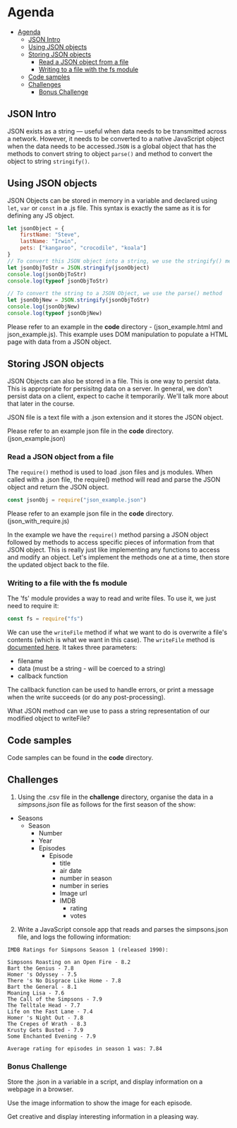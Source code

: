 # Agenda

- [Agenda](#agenda)
  - [JSON Intro](#json-intro)
  - [Using JSON objects](#using-json-objects)
  - [Storing JSON objects](#storing-json-objects)
    - [Read a JSON object from a file](#read-a-json-object-from-a-file)
    - [Writing to a file with the fs module](#writing-to-a-file-with-the-fs-module)
  - [Code samples](#code-samples)
  - [Challenges](#challenges)
    - [Bonus Challenge](#bonus-challenge)

## JSON Intro

JSON exists as a string — useful when data needs to be transmitted across a network. However, it needs to be converted to a native JavaScript object when the data needs to be accessed.`JSON` is a global object that has the methods to convert string to object `parse()` and method to convert the object to string `stringify()`.

## Using JSON objects

JSON Objects can be stored in memory in a variable and declared using `let`, `var` or `const` in a .js file. This syntax is exactly the same as it is for defining any JS object.

```javascript
let jsonObject = {
	firstName: "Steve",
	lastName: "Irwin",
	pets: ["kangaroo", "crocodile", "koala"]
}
// To convert this JSON object into a string, we use the stringify() method
let jsonObjToStr = JSON.stringify(jsonObject)
console.log(jsonObjToStr)
console.log(typeof jsonObjToStr)

// To convert the string to a JSON Object, we use the parse() method
let jsonObjNew = JSON.stringify(jsonObjToStr)
console.log(jsonObjNew)
console.log(typeof jsonObjNew)
```

Please refer to an example in the **code** directory - (json_example.html and json_example.js).
This example uses DOM manipulation to populate a HTML page with data from a JSON object.

## Storing JSON objects

JSON Objects can also be stored in a file. This is one way to persist data. This is appropriate for persisitng data on a server. In general, we don't persist data on a client, expect to cache it temporarily. We'll talk more about that later in the course.

JSON file is a text file with a .json extension and it stores the JSON object.

Please refer to an example json file in the **code** directory. (json_example.json)

### Read a JSON object from a file

The `require()` method is used to load .json files and js modules. When called with a .json file, the require() method will read and parse the JSON object and return the JSON object.

```javascript
const jsonObj = require("json_example.json")
```

Please refer to an example json file in the **code** directory. (json_with_require.js)

In the example we have the `require()` method parsing a JSON object followed by methods to access specific pieces of information from that JSON object. This is really just like implementing any functions to access and modify an object. Let's implement the methods one at a time, then store the updated object back to the file.

### Writing to a file with the fs module

The 'fs' module provides a way to read and write files. To use it, we just need to require it:

```javascript
const fs = require("fs")
```

We can use the `writeFile` method if what we want to do is overwrite a file's contents (which is what we want in this case). The `writeFile` method is [documented here](https://nodejs.org/api/fs.html#fs_fs_writefile_file_data_options_callback). It takes three parameters:

- filename
- data (must be a string - will be coerced to a string)
- callback function

The callback function can be used to handle errors, or print a message when the write succeeds (or do any post-processing).

What JSON method can we use to pass a string representation of our modified object to writeFile?

## Code samples

Code samples can be found in the **code** directory.

## Challenges

1. Using the .csv file in the **challenge** directory, organise the data in a _simpsons.json_ file as follows for the first season of the show:

- Seasons
  - Season
    - Number
    - Year
    - Episodes
      - Episode
        - title
        - air date
        - number in season
        - number in series
        - Image url
        - IMDB
          - rating
          - votes

2. Write a JavaScript console app that reads and parses the simpsons.json file, and logs the following information:

```
IMDB Ratings for Simpsons Season 1 (released 1990):

Simpsons Roasting on an Open Fire - 8.2
Bart the Genius - 7.8
Homer 's Odyssey - 7.5
There 's No Disgrace Like Home - 7.8
Bart the General - 8.1
Moaning Lisa - 7.6
The Call of the Simpsons - 7.9
The Telltale Head - 7.7
Life on the Fast Lane - 7.4
Homer 's Night Out - 7.8
The Crepes of Wrath - 8.3
Krusty Gets Busted - 7.9
Some Enchanted Evening - 7.9

Average rating for episodes in season 1 was: 7.84
```

### Bonus Challenge

Store the .json in a variable in a script, and display information on a webpage in a browser.

Use the image information to show the image for each episode.

Get creative and display interesting information in a pleasing way.
